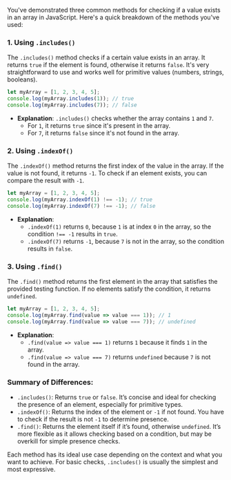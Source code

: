 You've demonstrated three common methods for checking if a value exists in an array in JavaScript. Here's a quick breakdown of the methods you've used:

### 1. **Using `.includes()`**

The `.includes()` method checks if a certain value exists in an array. It returns `true` if the element is found, otherwise it returns `false`. It's very straightforward to use and works well for primitive values (numbers, strings, booleans).

```javascript
let myArray = [1, 2, 3, 4, 5];
console.log(myArray.includes(1)); // true
console.log(myArray.includes(7)); // false
```

- **Explanation**: `.includes()` checks whether the array contains `1` and `7`. 
  - For `1`, it returns `true` since it's present in the array.
  - For `7`, it returns `false` since it's not found in the array.

### 2. **Using `.indexOf()`**

The `.indexOf()` method returns the first index of the value in the array. If the value is not found, it returns `-1`. To check if an element exists, you can compare the result with `-1`.

```javascript
let myArray = [1, 2, 3, 4, 5];
console.log(myArray.indexOf(1) !== -1); // true
console.log(myArray.indexOf(7) !== -1); // false
```

- **Explanation**: 
  - `.indexOf(1)` returns `0`, because `1` is at index `0` in the array, so the condition `!== -1` results in `true`.
  - `.indexOf(7)` returns `-1`, because `7` is not in the array, so the condition results in `false`.

### 3. **Using `.find()`**

The `.find()` method returns the first element in the array that satisfies the provided testing function. If no elements satisfy the condition, it returns `undefined`.

```javascript
let myArray = [1, 2, 3, 4, 5];
console.log(myArray.find(value => value === 1)); // 1
console.log(myArray.find(value => value === 7)); // undefined
```

- **Explanation**:
  - `.find(value => value === 1)` returns `1` because it finds `1` in the array.
  - `.find(value => value === 7)` returns `undefined` because `7` is not found in the array.

### Summary of Differences:

- `.includes()`: Returns `true` or `false`. It’s concise and ideal for checking the presence of an element, especially for primitive types.
- `.indexOf()`: Returns the index of the element or `-1` if not found. You have to check if the result is not `-1` to determine presence.
- `.find()`: Returns the element itself if it’s found, otherwise `undefined`. It’s more flexible as it allows checking based on a condition, but may be overkill for simple presence checks.

Each method has its ideal use case depending on the context and what you want to achieve. For basic checks, `.includes()` is usually the simplest and most expressive.